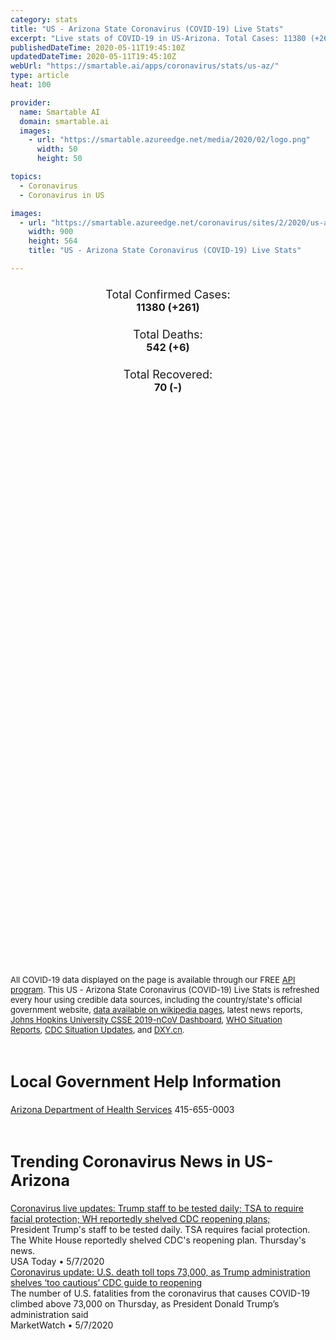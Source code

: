 ```yaml
---
category: stats
title: "US - Arizona State Coronavirus (COVID-19) Live Stats"
excerpt: "Live stats of COVID-19 in US-Arizona. Total Cases: 11380 (+261), Deaths: 542 (+6), Recoveries: 70(-)."
publishedDateTime: 2020-05-11T19:45:10Z
updatedDateTime: 2020-05-11T19:45:10Z
webUrl: "https://smartable.ai/apps/coronavirus/stats/us-az/"
type: article
heat: 100

provider:
  name: Smartable AI
  domain: smartable.ai
  images:
    - url: "https://smartable.azureedge.net/media/2020/02/logo.png"
      width: 50
      height: 50

topics:
  - Coronavirus
  - Coronavirus in US

images:
  - url: "https://smartable.azureedge.net/coronavirus/sites/2/2020/us-az.jpg"
    width: 900
    height: 564
    title: "US - Arizona State Coronavirus (COVID-19) Live Stats"

---
```

<div class="total-stats" style="text-align: center;">
    <h3>
	    <div style="font-size: 18px; font-weight: 400;">Total Confirmed Cases:</div>
	    11380 (<span class='red'>+261</span>)
    </h3>
    <h3>
	    <div style="font-size: 18px; font-weight: 400;">Total Deaths:</div>
	    542 (<span class='red'>+6</span>)
    </h3>
    <h3>
	    <div style="font-size: 18px; font-weight: 400;">Total Recovered:</div>
	    70 (-)
    </h3>
</div>

<script type="text/javascript" src="https://www.gstatic.com/charts/loader.js"></script>

<div id="time_series_chart" style="width: 100%; height: 400px;"></div>
<script type="text/javascript">
  google.charts.load('current', {'packages':['corechart']});
  google.charts.setOnLoadCallback(drawChart);
  function drawChart() {
    var data = google.visualization.arrayToDataTable([
      ['Date', 'Total Cases', 'Total Deaths', 'Total Recovered'],
      ['1/22/2020', 0, 0, 0],['1/23/2020', 0, 0, 0],['1/24/2020', 0, 0, 0],['1/25/2020', 0, 0, 0],['1/26/2020', 1, 0, 0],['1/27/2020', 1, 0, 0],['1/28/2020', 1, 0, 0],['1/29/2020', 1, 0, 0],['1/30/2020', 1, 0, 0],['1/31/2020', 1, 0, 0],['2/1/2020', 1, 0, 0],['2/2/2020', 1, 0, 0],['2/3/2020', 1, 0, 0],['2/4/2020', 1, 0, 0],['2/5/2020', 1, 0, 0],['2/6/2020', 1, 0, 0],['2/7/2020', 1, 0, 0],['2/8/2020', 1, 0, 0],['2/9/2020', 1, 0, 0],['2/10/2020', 1, 0, 0],['2/11/2020', 1, 0, 0],['2/12/2020', 1, 0, 0],['2/13/2020', 1, 0, 0],['2/14/2020', 1, 0, 0],['2/15/2020', 1, 0, 0],['2/16/2020', 1, 0, 0],['2/17/2020', 1, 0, 0],['2/18/2020', 1, 0, 0],['2/19/2020', 1, 0, 0],['2/20/2020', 1, 0, 0],['2/21/2020', 1, 0, 0],['2/22/2020', 1, 0, 0],['2/23/2020', 1, 0, 0],['2/24/2020', 1, 0, 0],['2/25/2020', 1, 0, 1],['2/26/2020', 1, 0, 1],['2/27/2020', 1, 0, 1],['2/28/2020', 1, 0, 1],['2/29/2020', 1, 0, 1],['3/1/2020', 1, 0, 1],['3/2/2020', 1, 0, 1],['3/3/2020', 1, 0, 1],['3/4/2020', 1, 0, 1],['3/5/2020', 1, 0, 1],['3/6/2020', 2, 0, 1],['3/7/2020', 4, 0, 1],['3/8/2020', 4, 0, 1],['3/9/2020', 4, 0, 1],['3/10/2020', 6, 0, 1],['3/11/2020', 9, 0, 1],['3/12/2020', 9, 0, 1],['3/13/2020', 10, 0, 1],['3/14/2020', 12, 0, 1],['3/15/2020', 13, 0, 1],['3/16/2020', 18, 0, 1],['3/17/2020', 22, 0, 2],['3/18/2020', 29, 0, 2],['3/19/2020', 53, 0, 2],['3/20/2020', 79, 1, 2],['3/21/2020', 104, 1, 2],['3/22/2020', 152, 2, 2],['3/23/2020', 235, 2, 2],['3/24/2020', 326, 5, 4],['3/25/2020', 401, 6, 4],['3/26/2020', 508, 8, 4],['3/27/2020', 665, 13, 4],['3/28/2020', 773, 15, 4],['3/29/2020', 919, 17, 4],['3/30/2020', 1158, 20, 4],['3/31/2020', 1289, 24, 4],['4/1/2020', 1413, 29, 3],['4/2/2020', 1598, 32, 3],['4/3/2020', 1769, 41, 3],['4/4/2020', 2019, 52, 3],['4/5/2020', 2269, 64, 3],['4/6/2020', 2456, 65, 3],['4/7/2020', 2575, 73, 3],['4/8/2020', 2726, 80, 3],['4/9/2020', 3018, 89, 3],['4/10/2020', 3112, 97, 3],['4/11/2020', 3393, 108, 3],['4/12/2020', 3542, 115, 3],['4/13/2020', 3705, 122, 3],['4/14/2020', 3809, 131, 6],['4/15/2020', 3968, 143, 6],['4/16/2020', 4241, 150, 6],['4/17/2020', 4511, 169, 6],['4/18/2020', 4724, 180, 6],['4/19/2020', 4933, 184, 6],['4/20/2020', 5068, 191, 6],['4/21/2020', 5256, 208, 6],['4/22/2020', 5473, 231, 6],['4/23/2020', 5772, 249, 6],['4/24/2020', 6046, 266, 6],['4/25/2020', 6289, 273, 70],['4/26/2020', 6536, 275, 70],['4/27/2020', 6727, 275, 70],['4/28/2020', 6957, 293, 70],['4/29/2020', 7209, 306, 70],['4/30/2020', 7655, 320, 70],['5/1/2020', 8006, 332, 70],['5/2/2020', 8365, 348, 70],['5/3/2020', 8641, 362, 70],['5/4/2020', 8925, 362, 70],['5/5/2020', 9305, 395, 70],['5/6/2020', 9707, 426, 70],['5/7/2020', 9945, 450, 70],['5/8/2020', 10527, 517, 70],['5/9/2020', 10960, 532, 70],['5/10/2020', 11119, 536, 70],['5/11/2020', 11380, 542, 70],
    ]);
    var options = {
      curveType: 'none',
      chartArea: {'width': '80%', 'height': '80%'},
      legend: { position: 'top' },
      lineWidth: 5,
      colors: ['#f60109', '#444444', '#81B71F']
    };
    var chart = new google.visualization.LineChart(document.getElementById('time_series_chart'));
    chart.draw(data, options);
  }
</script>

<div id="geo_chart" style="width: 100%; height: 500px;"></div>
<script type="text/javascript">
  google.charts.load('current', {
    'packages':['geochart'],
    'mapsApiKey': 'AIzaSyDk1HhVhLaveyKrUhhHZ5YwzIpEcbdal6U'
  });
  google.charts.setOnLoadCallback(drawRegionsMap);
  function drawRegionsMap() {
    var data = google.visualization.arrayToDataTable([
      ['LATITUDE', 'LONGITUDE', 'DESCRIPTION', 'Total Cases', 'Total Deaths'],
      [36.9221, -109.0753, "Apache", 716, 10],[31.6858, -109.6896, "Cochise", 41, 1],[36.592, -111.1071, "Coconino", 699, 55],[34.3199, -111.3051, "Gila", 19, 1],[32.8138, -109.6291, "Graham", 19, 0],[33.0531, -109.3307, "Greenlee", 2, 0],[33.9921, -114.4046, "La Paz", 23, 2],[33.2918, -112.4291, "Maricopa", 5827, 247],[35.4227, -113.6486, "Mohave", 193, 24],[33.9965, -109.9593, "Navajo", 983, 36],[32.0575, -111.6661, "Pima", 1585, 134],[32.8162, -111.2845, "Pinal", 600, 19],[31.6645, -110.6426, "Santa Cruz", 44, 0],[35.2171, -112.4913, "Yavapai", 177, 4],[32.6452, -114.7067, "Yuma", 191, 3],
    ]);
    var options = {
      backgroundColor: {fill:'transparent',stroke:'#FFF' ,strokeWidth:0 }, 
      displayMode: 'markers',
      region: 'US-AZ', 
      resolution: 'metros',
      colorAxis: {colors: ['#F27D81', '#f60109']},
      sizeAxis: {minSize:3,  maxSize:12},
    };
    var chart = new google.visualization.GeoChart(document.getElementById('geo_chart'));
    chart.draw(data, options);
  };
</script>

<div id="geo_table"></div>
<script type="text/javascript">
  google.charts.load('current', {'packages':['table']});
  google.charts.setOnLoadCallback(drawTable);
  function drawTable() {
    var data = new google.visualization.DataTable();
    data.addColumn('string', 'Location');
    data.addColumn('number', 'Total Cases');
    data.addColumn('number', 'New Cases');
    data.addColumn('number', 'Active Cases');
    data.addColumn('number', 'Total Deaths');
    data.addColumn('number', 'New Deaths');
    data.addColumn('number', 'Total Recovered');
    data.addRows([
      [{v:"Apache", f:"Apache"}, 716, 0, 706, 10, 0, 0],[{v:"Cochise", f:"Cochise"}, 41, 0, 40, 1, 0, 0],[{v:"Coconino", f:"Coconino"}, 699, 0, 644, 55, 0, 0],[{v:"Gila", f:"Gila"}, 19, 0, 18, 1, 0, 0],[{v:"Graham", f:"Graham"}, 19, 0, 19, 0, 0, 0],[{v:"Greenlee", f:"Greenlee"}, 2, 0, 2, 0, 0, 0],[{v:"La Paz", f:"La Paz"}, 23, 0, 21, 2, 0, 0],[{v:"Maricopa", f:"Maricopa"}, 5827, 0, 5579, 247, 0, 1],[{v:"Mohave", f:"Mohave"}, 193, 0, 169, 24, 0, 0],[{v:"Navajo", f:"Navajo"}, 983, 0, 947, 36, 0, 0],[{v:"Pima", f:"Pima"}, 1585, 0, 1450, 134, 0, 1],[{v:"Pinal", f:"Pinal"}, 600, 0, 580, 19, 0, 1],[{v:"Santa Cruz", f:"Santa Cruz"}, 44, 0, 44, 0, 0, 0],[{v:"Yavapai", f:"Yavapai"}, 177, 0, 170, 4, 0, 3],[{v:"Yuma", f:"Yuma"}, 191, 0, 188, 3, 0, 0],
    ]);
    data.setProperty(0, 0, 'style', 'min-width:100px');
    var table = new google.visualization.Table(document.getElementById('geo_table'));
    table.draw(data, {allowHtml: true, sortColumn: 2, sortAscending: false, width: '660px', height: '100%'});
  }
</script>

<span style="font-size: 13px">All COVID-19 data displayed on the page is available through our FREE <a href="https://developer.smartable.ai">API program</a>. This US - Arizona State Coronavirus (COVID-19) Live Stats is refreshed every hour using credible data sources, including the country/state's official government website, <a href="https://en.wikipedia.org/wiki/2019%E2%80%9320_coronavirus_pandemic" target="_blank">data available on wikipedia pages</a>, latest news reports, <a href="https://systems.jhu.edu/research/public-health/ncov/" target="_blank">Johns Hopkins University CSSE 2019-nCoV Dashboard</a>, <a href="https://www.who.int/emergencies/diseases/novel-coronavirus-2019/situation-reports" target="_blank">WHO Situation Reports</a>, <a href="https://www.cdc.gov/coronavirus/2019-ncov/index.html" target="_blank">CDC Situation Updates</a>, and <a href="https://ncov.dxy.cn/ncovh5/view/pneumonia" target="_blank">DXY.cn</a>.</span>

<h2 id="news" class="center" style="margin-top: 60px; font-size: 25px;">Local Government Help Information</h2>
<div class="info center">
<a href="https://www.azdhs.gov/preparedness/epidemiology-disease-control/infectious-disease-epidemiology/index.php#novel-coronavirus-home" target="_blank">Arizona Department of Health Services</a> 415-655-0003
</div>
<h2 id="news" class="center" style="margin-top: 60px; font-size: 25px;">Trending Coronavirus News in US-Arizona</h2>
<div class="row">
<div class="col-md-6 col-sm-12">
  <div class="content-card">
	<a href="http://news.aa.com/coronavirus/"><div class="card-image" style="background-image: url(http://s21.q4cdn.com/616071541/files/images/newsroom/PR_2019/NEWSROOM-Livery-1200x628.jpg	)"></div></a>
	<div class="content">
		<div class="card-title"><a href="http://news.aa.com/coronavirus/">Coronavirus live updates: Trump staff to be tested daily; TSA to require facial protection; WH reportedly shelved CDC reopening plans;</a></div>
		<div class="card-excerpt">President Trump's staff to be tested daily. TSA requires facial protection. The White House reportedly shelved CDC's reopening plan. Thursday's news.</div>
		<div class="card-meta">
			<span class="card-provider">USA Today</span> • <span class="card-date">5/7/2020</span>
		</div>
	</div>
  </div>
</div>
<div class="col-md-6 col-sm-12">
  <div class="content-card">
	<a href="http://news.aa.com/coronavirus/"><div class="card-image" style="background-image: url(http://s21.q4cdn.com/616071541/files/images/newsroom/PR_2019/NEWSROOM-Livery-1200x628.jpg	)"></div></a>
	<div class="content">
		<div class="card-title"><a href="http://news.aa.com/coronavirus/">Coronavirus update: U.S. death toll tops 73,000, as Trump administration shelves ‘too cautious’ CDC guide to reopening</a></div>
		<div class="card-excerpt">The number of U.S. fatalities from the coronavirus that causes COVID-19 climbed above 73,000 on Thursday, as President Donald Trump’s administration said</div>
		<div class="card-meta">
			<span class="card-provider">MarketWatch</span> • <span class="card-date">5/7/2020</span>
		</div>
	</div>
  </div>
</div>

</div>

